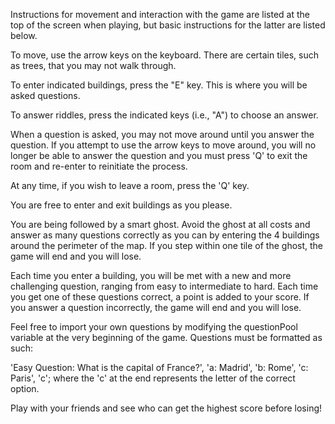 Instructions for movement and interaction with the game are listed at the top of the screen when playing, but basic instructions for the latter are listed below.

To move, use the arrow keys on the keyboard. There are certain tiles, such as trees, that you may not walk through.

To enter indicated buildings, press the "E" key. This is where you will be asked questions.

To answer riddles, press the indicated keys (i.e., "A") to choose an answer.

When a question is asked, you may not move around until you answer the question. If you attempt to use the arrow keys to move around, you will no longer be able to answer the question and you must press 'Q' to exit the room and re-enter to reinitiate the process.

At any time, if you wish to leave a room, press the 'Q' key.

You are free to enter and exit buildings as you please.

You are being followed by a smart ghost. Avoid the ghost at all costs and answer as many questions correctly as you can by entering the 4 buildings around the perimeter of the map. If you step within one tile of the ghost, the game will end and you will lose.

Each time you enter a building, you will be met with a new and more challenging question, ranging from easy to intermediate to hard. Each time you get one of these questions correct, a point is added to your score. If you answer a question incorrectly, the game will end and you will lose.

Feel free to import your own questions by modifying the questionPool variable at the very beginning of the game. Questions must be formatted as such:

'Easy Question: What is the capital of France?', 'a: Madrid', 'b: Rome', 'c: Paris', 'c';
where the 'c' at the end represents the letter of the correct option.


Play with your friends and see who can get the highest score before losing!
